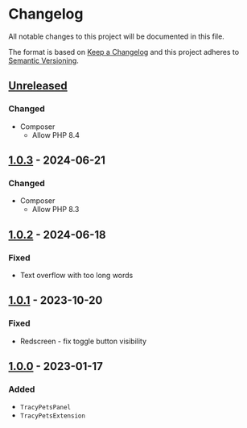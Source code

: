 # Changelog

All notable changes to this project will be documented in this file.

The format is based on [Keep a Changelog](http://keepachangelog.com/en/1.0.0/)
and this project adheres to [Semantic Versioning](http://semver.org/spec/v2.0.0.html).

## [Unreleased](https://github.com/orisai/tracy-pets/compare/1.0.3...v1.x)

### Changed

- Composer
	- Allow PHP 8.4

## [1.0.3](https://github.com/orisai/tracy-pets/compare/1.0.2...1.0.3) - 2024-06-21

### Changed

- Composer
	- Allow PHP 8.3

## [1.0.2](https://github.com/orisai/tracy-pets/compare/1.0.1...1.0.2) - 2024-06-18

### Fixed

- Text overflow with too long words

## [1.0.1](https://github.com/orisai/tracy-pets/compare/1.0.0...1.0.1) - 2023-10-20

### Fixed

- Redscreen - fix toggle button visibility

## [1.0.0](https://github.com/orisai/tracy-pets/releases/tag/1.0.0) - 2023-01-17

### Added

- `TracyPetsPanel`
- `TracyPetsExtension`
